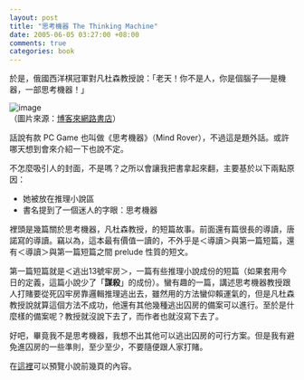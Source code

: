 ```yaml
--- 
layout: post
title: "思考機器 The Thinking Machine"
date: 2005-06-05 03:27:00 +08:00
comments: true
categories: book
---
```


於是，俄國西洋棋冠軍對凡杜森教授說：「老天！你不是人，你是個腦子──是機器，一部思考機器！」

![image](http://addons.books.com.tw/G/001/3/0010291793.jpg)  
（圖片來源：[博客來網路書店](http://www.books.com.tw/)）

話說有款 PC Game 也叫做《思考機器》（Mind Rover），不過這是題外話。或許哪天想到會來介紹一下也說不定。

不怎麼吸引人的封面，不是嗎？之所以會讓我把書拿起來翻，主要基於以下兩點原因：

- 她被放在推理小說區
- 書名提到了一個迷人的字眼：思考機器

裡頭是幾篇關於思考機器，凡杜森教授，的短篇故事。前面還有篇很長的導讀，唐諾寫的導讀。竊以為，這本最有價值一讀的，不外乎是＜導讀＞與第一篇短篇，還有＜導讀＞與第一篇短篇之間 prelude 性質的短文。

第一篇短篇就是＜逃出13號牢房＞，一篇有些推理小說成份的短篇（如果套用今日的定義，這篇小說少了「**謀殺**」的成份）。蠻有趣的一篇，講述思考機器教授跟人打賭要從死囚牢房靠邏輯推理逃出去，雖然用的方法蠻仰賴運氣的，但是凡杜森教授說就算這個方法不成功，他還有其他幾種逃出囚房的備案可以進行。至於是什麼樣的備案呢？教授就沒說下去了，而作者也就沒寫下去了。

好吧，畢竟我不是思考機器，我想不出其他可以逃出囚房的可行方案。但是我有避免進囚房的一些準則，至少至少，不要隨便跟人家打賭。

在[這裡](http://www.books.com.tw/exep/prod/booksfile.php?item=0010291793)可以預覽小說前幾頁的內容。